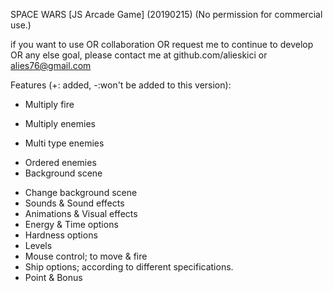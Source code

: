 SPACE WARS [JS Arcade Game] (20190215)
(No permission for commercial use.)

if you want to use OR collaboration OR request me
to continue to develop OR any else goal,
please contact me at github.com/alieskici or alies76@gmail.com

Features (+: added, -:won't be added to this version):
- Multiply fire
+ Multiply enemies
- Multi type enemies
+ Ordered enemies
+ Background scene
- Change background scene
- Sounds & Sound effects
- Animations & Visual effects
- Energy & Time options
- Hardness options
- Levels
- Mouse control; to move & fire
- Ship options; according to different specifications.
- Point & Bonus
